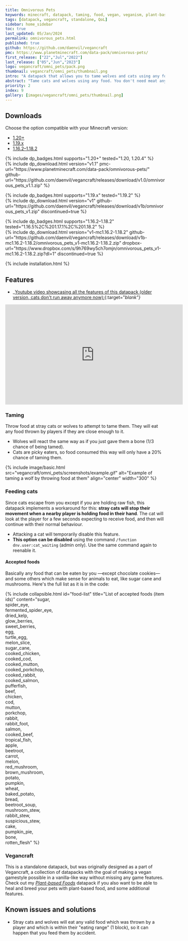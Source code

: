```yaml
---
title: Omnivorous Pets
keywords: minecraft, datapack, taming, food, vegan, veganism, plant-based, pacifist
tags: [datapack, vegancraft, standalone, QoL]
sidebar: home_sidebar
toc: true
last_updated: 05/Jan/2024
permalink: omnivorous_pets.html
published: true
github: https://github.com/daenvil/vegancraft
pmc: https://www.planetminecraft.com/data-pack/omnivorous-pets/
first_release: ["22","Jul","2022"]
last_release: ["05","Jun","2023"]
logo: vegancraft/omni_pets/pack.png
thumbnail: vegancraft/omni_pets/thumbnail.png
intro: "A datapack that allows you to tame wolves and cats using any food."
abstract: "Tame cats and wolves using any food. You don't need meat anymore to make animal friends!"
priority: 2
index: 9
gallery: [images/vegancraft/omni_pets/thumbnail.png]
---
```


## Downloads

Choose the option compatible with your Minecraft version:

<ul id="profileTabs" class="nav nav-tabs">
    <li class="active"><a href="#current" data-toggle="tab">1.20+</a></li>
    <li><a href="#legacy" data-toggle="tab">1.19.x</a></li>
    <li><a href="#legacy2" data-toggle="tab">1.16.2–1.18.2</a></li>
</ul>

<div class="tab-content">
    <div role="tabpanel" class="tab-pane active" id="current">
        <p>
            {% include dp_badges.html supports="1.20+" tested="1.20, 1.20.4" %}
            <br/>
            {% include dp_download.html version="v1.1" pmc-url="https://www.planetminecraft.com/data-pack/omnivorous-pets/" github-url="https://github.com/daenvil/vegancraft/releases/download/v1.0/omnivorous_pets_v1.1.zip" %}
        </p>
    </div>
    <div role="tabpanel" class="tab-pane active" id="legacy">
        <p>
            {% include dp_badges.html supports="1.19.x" tested="1.19.2" %}
            <br/>
            {% include dp_download.html version="v1" github-url="https://github.com/daenvil/vegancraft/releases/download/v1b/omnivorous_pets_v1.zip" discontinued=true %}
        </p>
    </div>
    <div role="tabpanel" class="tab-pane" id="legacy2">
        <p>
            {% include dp_badges.html supports="1.16.2–1.18.2" tested="1.16.5%2C%201.17.1%2C%201.18.2" %}
            <br/>
            {% include dp_download.html version="v1-mc1.16.2-1.18.2" github-url="https://github.com/daenvil/vegancraft/releases/download/v1b-mc1.16.2-1.18.2/omnivorous_pets_v1-mc1.16.2-1.18.2.zip" dropbox-url="https://www.dropbox.com/s/9h769wy5ch7omjn/omnivorous_pets_v1-mc1.16.2-1.18.2.zip?dl=1" discontinued=true %}
        </p>
    </div>
</div>

{% include installation.html %}

## Features

- _[Youtube video showcasing all the features of this datapack (older version, cats don't run away anymore now):](https://youtu.be/V5IjyHmo3BI){:target="_blank"}_

<iframe width="560" height="315" src="https://www.youtube.com/embed/V5IjyHmo3BI" title="YouTube video player" frameborder="0" allow="accelerometer; autoplay; clipboard-write; encrypted-media; gyroscope; picture-in-picture" allowfullscreen></iframe>

### Taming

Throw food at stray cats or wolves to attempt to tame them. They will eat any food thrown by players if they are close enough to it.
- Wolves will react the same way as if you just gave them a bone (1/3 chance of being tamed).
- Cats are picky eaters, so food consumed this way will only have a 20% chance of taming them.

{% include image/basic.html src="vegancraft/omni_pets/screenshots/example.gif" alt="Example of taming a wolf by throwing food at them" align="center" width="300" %}

### Feeding cats

Since cats escape from you except if you are holding raw fish, this datapack implements a workaround for this: **stray cats will stop their movement when a nearby player is holding food in their hand**. The cat will look at the player for a few seconds expecting to receive food, and then will continue with their normal behaviour.

  - Attacking a cat will temporarily disable this feature.
  - **This option can be disabled** using the command `/function dnv.user:cat_waiting` (admin only). Use the same command again to reenable it.

#### Accepted foods

Basically any food that can be eaten by you —except chocolate cookies— and some others which make sense for animals to eat, like sugar cane and mushrooms. Here's the full list as it is in the code:

{% include collapsible.html id="food-list" title="List of accepted foods (item ids)" content="sugar,<br/>spider_eye,<br/>fermented_spider_eye,<br/>dried_kelp,<br/>glow_berries,<br/>sweet_berries,<br/>egg,<br/>turtle_egg,<br/>melon_slice,<br/>sugar_cane,<br/>cooked_chicken,<br/>cooked_cod,<br/>cooked_mutton,<br/>cooked_porkchop,<br/>cooked_rabbit,<br/>cooked_salmon,<br/>pufferfish,<br/>beef,<br/>chicken,<br/>cod,<br/>mutton,<br/>porkchop,<br/>rabbit,<br/>rabbit_foot,<br/>salmon,<br/>cooked_beef,<br/>tropical_fish,<br/>apple,<br/>beetroot,<br/>carrot,<br/>melon,<br/>red_mushroom,<br/>brown_mushroom,<br/>potato,<br/>pumpkin,<br/>wheat,<br/>baked_potato,<br/>bread,<br/>beetroot_soup,<br/>mushroom_stew,<br/>rabbit_stew,<br/>suspicious_stew,<br/>cake,<br/>pumpkin_pie,<br/>bone,<br/>rotten_flesh" %}

### Vegancraft
This is a standalone datapack, but was originally designed as a part of Vegancraft, a collection of datapacks with the goal of making a vegan gamestyle possible in a vanilla-like way without missing any game features. Check out my *[Plant-based Foods](plant-based_foods.html)* datapack if you also want to be able to heal and breed your pets with plant-based food, and some additional features.

## Known issues and solutions

- Stray cats and wolves will eat any valid food which was thrown by a player and which is within their "eating range" (1 block), so it can happen that you feed them by accident.
